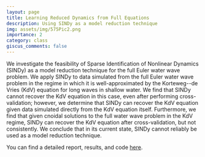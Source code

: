 ```yaml
---
layout: page
title: Learning Reduced Dynamics from Full Equations
description: Using SINDy as a model reduction technique
img: assets/img/575Pic2.png
importance: 2
category: class
giscus_comments: false
---
```


We investigate the feasibility of Sparse Identification of Nonlinear Dynamics (SINDy) as a model reduction technique for the full Euler water wave problem. We apply SINDy to data simulated from the full Euler water wave problem in the regime in which it is well-approximated by the Korteweg--de Vries (KdV) equation for long waves in shallow water. We find that SINDy cannot recover the KdV equation in this case, even after performing cross-validation; however, we determine that SINDy can recover the KdV equation given data simulated directly from the KdV equation itself. Furthermore, we find that given cnoidal solutions to the full water wave problem in the KdV regime, SINDy can recover the KdV equation after cross-validation, but not consistently. We conclude that in its current state, SINDy cannot reliably be used as a model reduction technique.

You can find a detailed report, results, and code <a href='https://github.com/sichinaga/amath575_project'>here</a>.